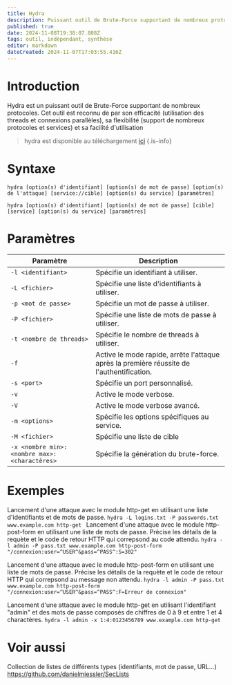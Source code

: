 ```yaml
---
title: Hydra
description: Puissant outil de Brute-Force supportant de nombreux protocoles.
published: true
date: 2024-11-08T19:38:07.808Z
tags: outil, indépendant, synthèse
editor: markdown
dateCreated: 2024-11-07T17:03:55.416Z
---
```


# Introduction

Hydra est un puissant outil de Brute-Force supportant de nombreux protocoles. Cet outil est reconnu de par son efficacité (utilisation des threads et connexions parallèles), sa flexibilité (support de nombreux protocoles et services) et sa facilité d'utilisation

> hydra est disponible au téléchargement [ici](https://github.com/vanhauser-thc/thc-hydra)
> {.is-info}

# Syntaxe

`hydra [option(s) d'identifiant] [option(s) de mot de passe] [option(s) de l'attaque] [service://cible] [option(s) du service] [paramètres]`

`hydra [option(s) d'identifiant] [option(s) de mot de passe] [cible] [service] [option(s) du service] [paramètres]`

# Paramètres

| Paramètre                                    | Description                                                                               |
| -------------------------------------------- | ----------------------------------------------------------------------------------------- |
| `-l <identifiant> `                          | Spécifie un identifiant à utiliser.                                                       |
| `-L <fichier>`                               | Spécifie une liste d'identifiants à utiliser.                                             |
| `-p <mot de passe>`                          | Spécifie un mot de passe à utiliser.                                                      |
| `-P <fichier>`                               | Spécifie une liste de mots de passe à utiliser.                                           |
| `-t <nombre de threads>`                     | Spécifie le nombre de threads à utiliser.                                                 |
| `-f`                                         | Active le mode rapide, arrête l'attaque après la première réussite de l'authentification. |
| `-s <port>`                                  | Spécifie un port personnalisé.                                                            |
| `-v`                                         | Active le mode verbose.                                                                   |
| `-V`                                         | Active le mode verbose avancé.                                                            |
| `-m <options>`                               | Spécifie les options spécifiques au service.                                              |
| `-M <fichier>`                               | Spécifie une liste de cible                                                               |
| `-x <nombre min>:<nombre max>:<charactères>` | Spécifie la génération du brute-force.                                                    |

# Exemples

Lancement d'une attaque avec le module http-get en utilisant une liste d'identifiants et de mots de passe.
`hydra -L logins.txt -P passwords.txt www.example.com http-get
`
Lancement d'une attaque avec le module http-post-form en utilisant une liste de mots de passe. Précise les détails de la requète et le code de retour HTTP qui correpsond au code attendu.
`hydra -l admin -P pass.txt www.example.com http-post-form "/connexion:user=^USER^&pass=^PASS^:S=302"`

Lancement d'une attaque avec le module http-post-form en utilisant une liste de mots de passe. Précise les détails de la requète et le code de retour HTTP qui correpsond au message
non attendu.
`hydra -l admin -P pass.txt www.example.com http-post-form "/connexion:user=^USER^&pass=^PASS^:F=Erreur de connexion"`

Lancement d'une attaque avec le module http-get en utilisant l'identifiant "admin" et des mots de passe composés de chiffres de 0 à 9 et entre 1 et 4 charactères.
`hydra -l admin -x 1:4:0123456789 www.example.com http-get`

# Voir aussi

Collection de listes de différents types (identifiants, mot de passe, URL...)
https://github.com/danielmiessler/SecLists
